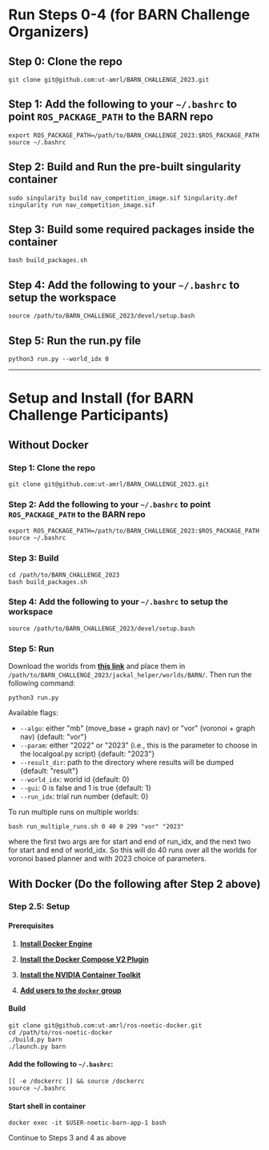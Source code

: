 # Run Steps 0-4 (for BARN Challenge Organizers)

## Step 0: Clone the repo

```
git clone git@github.com:ut-amrl/BARN_CHALLENGE_2023.git
```

## Step 1: Add the following to your `~/.bashrc` to point `ROS_PACKAGE_PATH` to the BARN repo
```
export ROS_PACKAGE_PATH=/path/to/BARN_CHALLENGE_2023:$ROS_PACKAGE_PATH
source ~/.bashrc
```

## Step 2: Build and Run the pre-built singularity container

```
sudo singularity build nav_competition_image.sif Singularity.def
singularity run nav_competition_image.sif
```

## Step 3: Build some required packages inside the container
```
bash build_packages.sh 
```

## Step 4: Add the following to your `~/.bashrc` to setup the workspace
```
source /path/to/BARN_CHALLENGE_2023/devel/setup.bash
```

## Step 5: Run the run.py file
```
python3 run.py --world_idx 0 
```
---

# Setup and Install (for BARN Challenge Participants)

## Without Docker

### Step 1: Clone the repo

```
git clone git@github.com:ut-amrl/BARN_CHALLENGE_2023.git
```

### Step 2: Add the following to your `~/.bashrc` to point `ROS_PACKAGE_PATH` to the BARN repo
```
export ROS_PACKAGE_PATH=/path/to/BARN_CHALLENGE_2023:$ROS_PACKAGE_PATH
source ~/.bashrc
```

### Step 3: Build
```
cd /path/to/BARN_CHALLENGE_2023
bash build_packages.sh 
```

### Step 4: Add the following to your `~/.bashrc` to setup the workspace
```
source /path/to/BARN_CHALLENGE_2023/devel/setup.bash
```

### Step 5: Run
Download the worlds from [**this link**](https://github.com/Daffan/nav-competition-icra2022/tree/main/jackal_helper/worlds/BARN) and place them in `/path/to/BARN_CHALLENGE_2023/jackal_helper/worlds/BARN/`. Then run the following command:

```
python3 run.py
```
Available flags:
- `--algo`: either "mb" (move_base + graph nav) or "vor" (voronoi + graph nav) {default: "vor"}
- `--param`: either "2022" or "2023" (i.e., this is the parameter to choose in the localgoal.py script) {default: "2023"}
- `--result_dir`: path to the directory where results will be dumped {default: "result"}
- `--world_idx`: world id {default: 0}
- `--gui`: 0 is false and 1 is true {default: 1}
- `--run_idx`: trial run number {default: 0}

To run multiple runs on multiple worlds:
```
bash run_multiple_runs.sh 0 40 0 299 "vor" "2023"
```
where the first two args are for start and end of run_idx, and the next two for start and end of world_idx. So this will do 40 runs over all the worlds for voronoi based planner and with 2023 choice of parameters.

## With Docker (Do the following after Step 2 above)

### Step 2.5: Setup

#### Prerequisites

1. [**Install Docker Engine**](https://docs.docker.com/engine/install/ubuntu)

2. [**Install the Docker Compose V2 Plugin**](https://docs.docker.com/compose/install/linux/)

3. [**Install the NVIDIA Container Toolkit**](https://docs.nvidia.com/datacenter/cloud-native/container-toolkit/install-guide.html)

4. [**Add users to the `docker` group**](https://docs.docker.com/engine/install/linux-postinstall)

#### Build

```
git clone git@github.com:ut-amrl/ros-noetic-docker.git
cd /path/to/ros-noetic-docker
./build.py barn
./launch.py barn
```

#### Add the following to `~/.bashrc`:

```
[[ -e /dockerrc ]] && source /dockerrc
source ~/.bashrc
```

#### Start shell in container
```
docker exec -it $USER-noetic-barn-app-1 bash
```

Continue to Steps 3 and 4 as above
